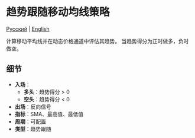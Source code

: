 # 趋势跟随移动均线策略
[Русский](README_ru.md) | [English](README.md)

计算移动平均线并在动态价格通道中评估其趋势。
当趋势得分为正时做多，负时做空。

## 细节

- **入场**：
  - **多头**：趋势得分 > 0
  - **空头**：趋势得分 < 0
- **出场**：反向信号
- **指标**：SMA、最高值、最低值
- **周期**：可配置
- **类型**：趋势跟随
